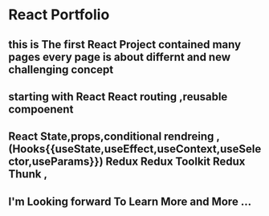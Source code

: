 # React Portfolio 
## this is The first React Project contained many pages every page is about differnt and new challenging concept 
## starting with React React routing ,reusable compoenent 
## React State,props,conditional rendreing , (Hooks{{useState,useEffect,useContext,useSelector,useParams}}) Redux Redux Toolkit Redux Thunk ,
## I'm Looking forward To Learn More and More ...
